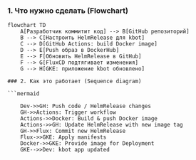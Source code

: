 ### 1. Что нужно сделать (Flowchart)

```mermaid
flowchart TD
    A[Разработчик коммитит код] --> B[GitHub репозиторий]
    B --> C[Настроить HelmRelease для kbot]
    C --> D[GitHub Actions: build Docker image]
    D --> E[Push образ в DockerHub]
    E --> F[Обновить HelmRelease в GitHub]
    F --> G[FluxCD подтягивает изменения]
    G --> H[GKE: приложение kbot обновлено]

### 2. Как это работает (Sequence diagram)

```mermaid

    Dev->>GH: Push code / HelmRelease changes
    GH->>Actions: Trigger workflow
    Actions->>Docker: Build & push Docker image
    Actions->>GH: Update HelmRelease with new image tag
    GH->>Flux: Commit new HelmRelease
    Flux->>GKE: Apply manifests
    Docker->>GKE: Provide image for Deployment
    GKE-->>Dev: kbot app updated
